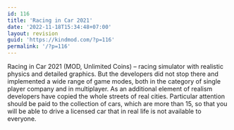```yaml
---
id: 116
title: 'Racing in Car 2021'
date: '2022-11-18T15:34:48+07:00'
layout: revision
guid: 'https://kindmod.com/?p=116'
permalink: '/?p=116'
---
```


Racing in Car 2021 (MOD, Unlimited Coins) – racing simulator with realistic physics and detailed graphics. But the developers did not stop there and implemented a wide range of game modes, both in the category of single player company and in multiplayer. As an additional element of realism developers have copied the whole streets of real cities. Particular attention should be paid to the collection of cars, which are more than 15, so that you will be able to drive a licensed car that in real life is not available to everyone.